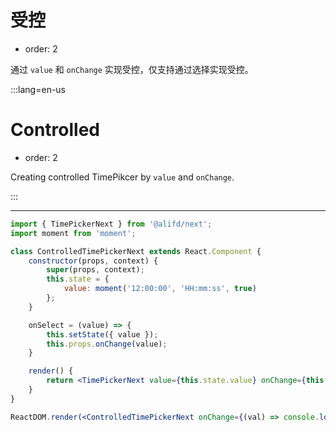 # 受控

- order: 2

通过 `value` 和 `onChange` 实现受控，仅支持通过选择实现受控。

:::lang=en-us
# Controlled

- order: 2

Creating controlled TimePikcer by `value` and `onChange`.

:::

---

````jsx
import { TimePickerNext } from '@alifd/next';
import moment from 'moment';

class ControlledTimePickerNext extends React.Component {
    constructor(props, context) {
        super(props, context);
        this.state = {
            value: moment('12:00:00', 'HH:mm:ss', true)
        };
    }

    onSelect = (value) => {
        this.setState({ value });
        this.props.onChange(value);
    }

    render() {
        return <TimePickerNext value={this.state.value} onChange={this.onSelect} />;
    }
}

ReactDOM.render(<ControlledTimePickerNext onChange={(val) => console.log(val.format('HH:mm:ss'))} />, mountNode);
````
